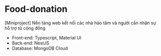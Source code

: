 # Food-donation
[Miniproject] Nền tảng web kết nối các nhà hảo tâm và người cần nhận sự hỗ trợ từ cộng đồng 
* Front-end: Typescript, Material UI
* Back-end: NestJS
* Database: MongoDB Cloud
  
